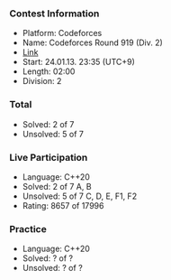 ### Contest Information
- Platform: Codeforces
- Name: Codeforces Round 919 (Div. 2)
- [Link](https://codeforces.com/contest/1920)
- Start: 24.01.13. 23:35 (UTC+9)
- Length: 02:00
- Division: 2

### Total
- Solved: 2 of 7
- Unsolved: 5 of 7

### Live Participation
- Language: C++20
- Solved: 2 of 7
  A, B
- Unsolved: 5 of 7
  C, D, E, F1, F2
- Rating: 8657 of 17996

### Practice
- Language: C++20
- Solved: ? of ?
- Unsolved: ? of ?
